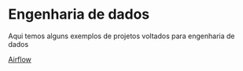 # Engenharia de dados

Aqui temos alguns exemplos de projetos voltados para engenharia de dados

[Airflow](/airflow)